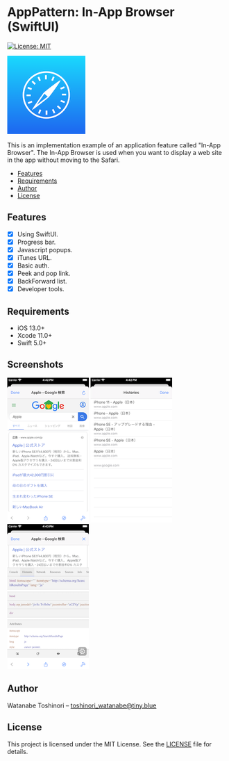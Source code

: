 # AppPattern: In-App Browser (SwiftUI)

[![License: MIT](https://img.shields.io/badge/License-MIT-yellow.svg)](https://opensource.org/licenses/MIT)

![AppIcon](Preview/AppIcon.png)

This is an implementation example of an application feature called "In-App Browser".
The In-App Browser is used when you want to display a web site in the app without moving to the Safari.

- [Features](#Features)
- [Requirements](#requirements)
- [Author](#author)
- [License](#license)

## Features
- [x] Using SwiftUI.
- [x] Progress bar.
- [x] Javascript popups.
- [x] iTunes URL.
- [x] Basic auth.
- [x] Peek and pop link.
- [x] BackForward list.
- [x] Developer tools.

## Requirements

* iOS 13.0+
* Xcode 11.0+
* Swift 5.0+

## Screenshots

![Preview1](Preview/preview1.png)
![Preview2](Preview/preview2.png)
![Preview3](Preview/preview3.png)

## Author

Watanabe Toshinori – toshinori_watanabe@tiny.blue

## License

This project is licensed under the MIT License. See the [LICENSE](LICENSE) file for details.
